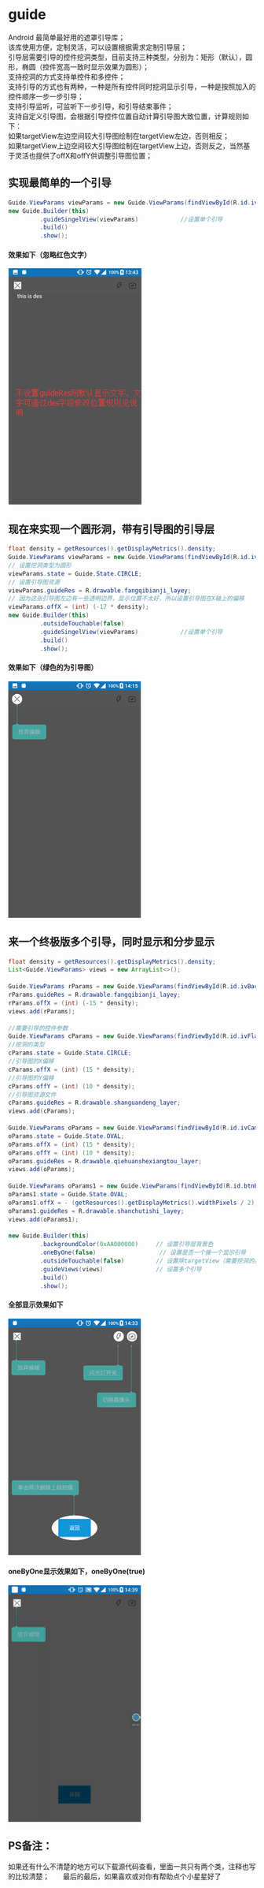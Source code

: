# guide
Android 最简单最好用的遮罩引导库；  
该库使用方便，定制灵活，可以设置根据需求定制引导层；  
引导层需要引导的控件挖洞类型，目前支持三种类型，分别为：矩形（默认），圆形，椭圆（控件宽高一致时显示效果为圆形）；  
支持挖洞的方式支持单控件和多控件；    
支持引导的方式也有两种，一种是所有控件同时挖洞显示引导，一种是按照加入的控件顺序一步一步引导；    
支持引导监听，可监听下一步引导，和引导结束事件；  
支持自定义引导图，会根据引导控件位置自动计算引导图大致位置，计算规则如下：  
如果targetView左边空间较大引导图绘制在targetView左边，否则相反；  
如果targetView上边空间较大引导图绘制在targetView上边，否则反之，当然基于灵活也提供了offX和offY供调整引导图位置；       
## 实现最简单的一个引导
```java
Guide.ViewParams viewParams = new Guide.ViewParams(findViewById(R.id.ivBack));
new Guide.Builder(this)
         .guideSingelView(viewParams)            //设置单个引导
         .build()
         .show();
```
#### 效果如下（忽略红色文字）
![Screenshot](https://github.com/15018777629/guide/blob/master/screens/screenshot1.jpg)
## 现在来实现一个圆形洞，带有引导图的引导层
```java
float density = getResources().getDisplayMetrics().density;
Guide.ViewParams viewParams = new Guide.ViewParams(findViewById(R.id.ivBack));
// 设置挖洞类型为圆形
viewParams.state = Guide.State.CIRCLE;
// 设置引导图资源
viewParams.guideRes = R.drawable.fangqibianji_layey;
// 因为这张引导图左边有一些透明边界，显示位置不太好，所以设置引导图在X轴上的偏移
viewParams.offX = (int) (-17 * density);
new Guide.Builder(this)
         .outsideTouchable(false)
         .guideSingelView(viewParams)            //设置单个引导
         .build()
         .show();
```
#### 效果如下（绿色的为引导图）
![Screenshot](https://github.com/15018777629/guide/blob/master/screens/screenshot2.png)

## 来一个终极版多个引导，同时显示和分步显示
```java
float density = getResources().getDisplayMetrics().density;
List<Guide.ViewParams> views = new ArrayList<>();

Guide.ViewParams rParams = new Guide.ViewParams(findViewById(R.id.ivBack));
rParams.guideRes = R.drawable.fangqibianji_layey;
rParams.offX = (int) (-15 * density);
views.add(rParams);

//需要引导的控件参数
Guide.ViewParams cParams = new Guide.ViewParams(findViewById(R.id.ivFlashSwitch));
//挖洞的类型
cParams.state = Guide.State.CIRCLE;
//引导图的X偏移
cParams.offX = (int) (15 * density);
//引导图的Y偏移
cParams.offY = (int) (10 * density);
//引导图资源文件
cParams.guideRes = R.drawable.shanguandeng_layer;
views.add(cParams);

Guide.ViewParams oParams = new Guide.ViewParams(findViewById(R.id.ivCameraSwitch));
oParams.state = Guide.State.OVAL;
oParams.offX = (int) (15 * density);
oParams.offY = (int) (10 * density);
oParams.guideRes = R.drawable.qiehuanshexiangtou_layer;
views.add(oParams);

Guide.ViewParams oParams1 = new Guide.ViewParams(findViewById(R.id.btnBack));
oParams1.state = Guide.State.OVAL;
oParams1.offX = - (getResources().getDisplayMetrics().widthPixels / 2);
oParams1.guideRes = R.drawable.shanchutishi_layey;
views.add(oParams1);

new Guide.Builder(this)
         .backgroundColor(0xAA000000)     // 设置引导层背景色
         .oneByOne(false)                  // 设置是否一个接一个显示引导
         .outsideTouchable(false)         // 设置除targetView（需要挖洞的控件）外是否可以点击
         .guideViews(views)               // 设置多个引导
         .build()
         .show();
```
#### 全部显示效果如下
![Screenshot](https://github.com/15018777629/guide/blob/master/screens/screenshot3.png)

#### oneByOne显示效果如下，oneByOne(true)
![Screenshot](https://github.com/15018777629/guide/blob/master/screens/screenshot4.gif)

## PS备注：
如果还有什么不清楚的地方可以下载源代码查看，里面一共只有两个类，注释也写的比较清楚；                                    
最后的最后，如果喜欢或对你有帮助点个小星星好了



